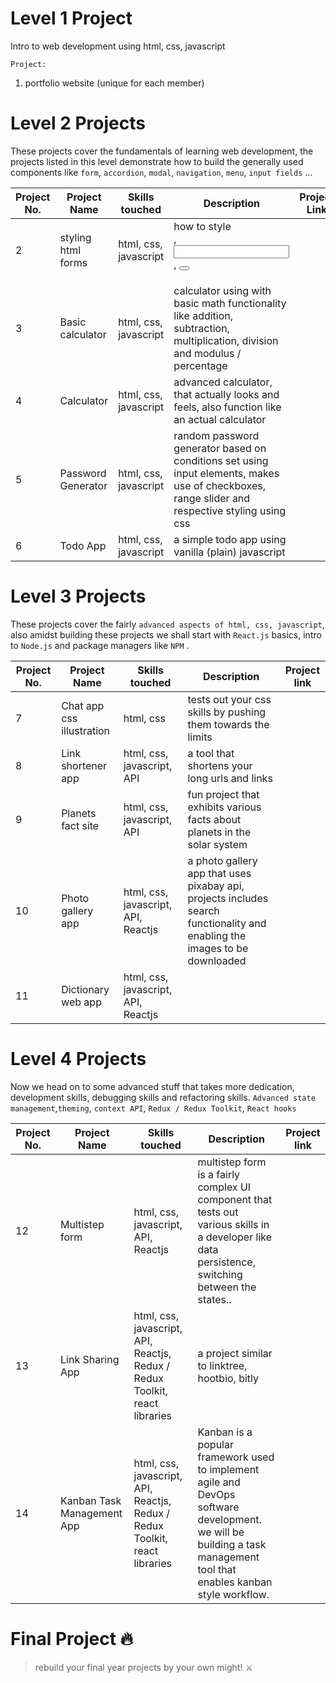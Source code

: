 # Level 1 Project

Intro to web development using html, css, javascript

`Project:`

1. portfolio website (unique for each member)

# Level 2 Projects

These projects cover the fundamentals of learning web development, the projects listed in this level demonstrate how to build the generally used components like `form`, `accordion`, `modal`, `navigation`, `menu`, `input fields` …

| Project No. | Project Name | Skills touched | Description | Project Link |
| --- | --- | --- | --- | --- |
| 2 | styling html forms | html, css, javascript | how to style <form>, <input>, <button> |  |
| 3 | Basic calculator | html, css, javascript | calculator using <form> with basic math functionality like addition, subtraction, multiplication, division and modulus / percentage |  |
| 4 | Calculator | html, css, javascript | advanced calculator, that actually looks and feels, also function like an actual calculator |  |
| 5 | Password Generator | html, css, javascript | random password generator based on conditions set using input elements, makes use of checkboxes, range slider and respective styling using css |  |
| 6 | Todo App | html, css, javascript | a simple todo app using vanilla (plain) javascript |  |

# Level 3 Projects

These projects cover the fairly `advanced aspects of html, css, javascript`, also amidst building these projects we shall start with `React.js` basics, intro to `Node.js` and package managers like `NPM` .

| Project No. | Project Name | Skills touched | Description | Project link |
| --- | --- | --- | --- | --- |
| 7 | Chat app css illustration | html, css | tests out your css skills by pushing them towards the limits |  |
| 8 | Link shortener app | html, css, javascript, API | a tool that shortens your long urls and links |  |
| 9 | Planets fact site | html, css, javascript, API | fun project that exhibits various facts about planets in the solar system |  |
| 10 | Photo gallery app | html, css, javascript, API, Reactjs | a photo gallery app that uses pixabay api, projects includes search functionality and enabling the images to be downloaded |  |
| 11 | Dictionary web app | html, css, javascript, API, Reactjs |  |  |

# Level 4 Projects

Now we head on to some advanced stuff that takes more dedication, development skills, debugging skills and refactoring skills. `Advanced state management`,`theming`, `context API`, `Redux / Redux Toolkit`, `React hooks`

| Project No. | Project Name | Skills touched | Description | Project link |
| --- | --- | --- | --- | --- |
| 12 | Multistep form | html, css, javascript, API, Reactjs | multistep form is a fairly complex UI component that tests out various skills in a developer like data persistence, switching between the states..  |  |
| 13 | Link Sharing App | html, css, javascript, API, Reactjs, Redux / Redux Toolkit, react libraries | a project similar to linktree, hootbio, bitly |  |
| 14 | Kanban Task Management App | html, css, javascript, API, Reactjs, Redux / Redux Toolkit, react libraries | Kanban is a popular framework used to implement agile and DevOps software development. we will be building a task management tool that enables kanban style workflow. |  |

# Final Project 🔥

> rebuild your final year projects by your own might! ⚔️
>
